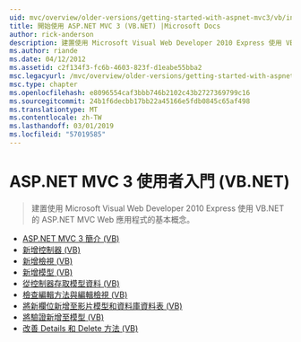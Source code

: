 ```yaml
---
uid: mvc/overview/older-versions/getting-started-with-aspnet-mvc3/vb/index
title: 開始使用 ASP.NET MVC 3 (VB.NET) |Microsoft Docs
author: rick-anderson
description: 建置使用 Microsoft Visual Web Developer 2010 Express 使用 VB.NET 的 ASP.NET MVC Web 應用程式的基本概念。
ms.author: riande
ms.date: 04/12/2012
ms.assetid: c2f134f3-fc6b-4603-823f-d1eabe55bba2
msc.legacyurl: /mvc/overview/older-versions/getting-started-with-aspnet-mvc3/vb
msc.type: chapter
ms.openlocfilehash: e8096554caf3bbb746b2102c43b2727369799c16
ms.sourcegitcommit: 24b1f6decbb17bb22a45166e5fdb0845c65af498
ms.translationtype: MT
ms.contentlocale: zh-TW
ms.lasthandoff: 03/01/2019
ms.locfileid: "57019585"
---
```

<a name="getting-started-with-aspnet-mvc-3-vbnet"></a>ASP.NET MVC 3 使用者入門 (VB.NET)
====================
> 建置使用 Microsoft Visual Web Developer 2010 Express 使用 VB.NET 的 ASP.NET MVC Web 應用程式的基本概念。


- [ASP.NET MVC 3 簡介 (VB)](intro-to-aspnet-mvc-3.md)
- [新增控制器 (VB)](adding-a-controller.md)
- [新增檢視 (VB)](adding-a-view.md)
- [新增模型 (VB)](adding-a-model.md)
- [從控制器存取模型資料 (VB)](accessing-your-models-data-from-a-controller.md)
- [檢查編輯方法與編輯檢視 (VB)](examining-the-edit-methods-and-edit-view.md)
- [將新欄位新增至影片模型和資料庫資料表 (VB)](adding-a-new-field.md)
- [將驗證新增至模型 (VB)](adding-validation-to-the-model.md)
- [改善 Details 和 Delete 方法 (VB)](improving-the-details-and-delete-methods.md)

